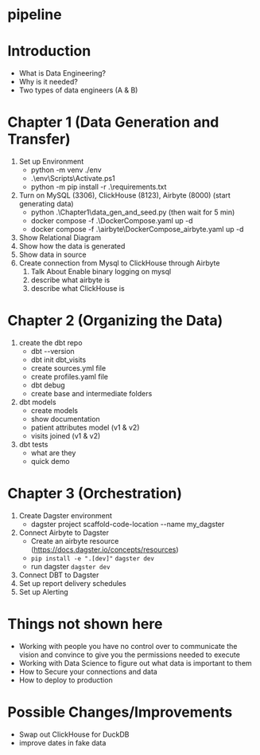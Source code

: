 # pipeline

# Introduction
- What is Data Engineering?
- Why is it needed?
- Two types of data engineers (A & B)

# Chapter 1 (Data Generation and Transfer)
1. Set up Environment 
    - python -m venv ./env
    - .\env\Scripts\Activate.ps1
    - python -m pip install -r .\requirements.txt
2. Turn on MySQL (3306), ClickHouse (8123), Airbyte (8000) (start generating data)
    - python .\Chapter1\data_gen_and_seed.py (then wait for 5 min)
    - docker compose -f .\DockerCompose.yaml up -d
    - docker compose -f .\airbyte\DockerCompose_airbyte.yaml up -d
3. Show Relational Diagram
4. Show how the data is generated
5. Show data in source
6. Create connection from Mysql to ClickHouse through Airbyte
    1. Talk About Enable binary logging on mysql
    2. describe what airbyte is
    2. describe what ClickHouse is

# Chapter 2 (Organizing the Data)
1. create the dbt repo
    - dbt --version
    - dbt init dbt_visits
    - create sources.yml file
    - create profiles.yaml file
    - dbt debug
    - create base and intermediate folders
2. dbt models
    - create models
    - show documentation
    - patient attributes model (v1 & v2)
    - visits joined (v1 & v2)
3. dbt tests
    - what are they
    - quick demo


# Chapter 3 (Orchestration)
1. Create Dagster environment
    - dagster project scaffold-code-location --name my_dagster
1. Connect Airbyte to Dagster
    - Create an airbyte resource (https://docs.dagster.io/concepts/resources)
    - `pip install -e ".[dev]"` `dagster dev`
    - run dagster `dagster dev`
2. Connect DBT to Dagster
3. Set up report delivery schedules
4. Set up Alerting


# Things not shown here
- Working with people you have no control over to communicate the vision and convince to give you the permissions needed to execute 
- Working with Data Science to figure out what data is important to them
- How to Secure your connections and data
- How to deploy to production

# Possible Changes/Improvements
- Swap out ClickHouse for DuckDB
- improve dates in fake data